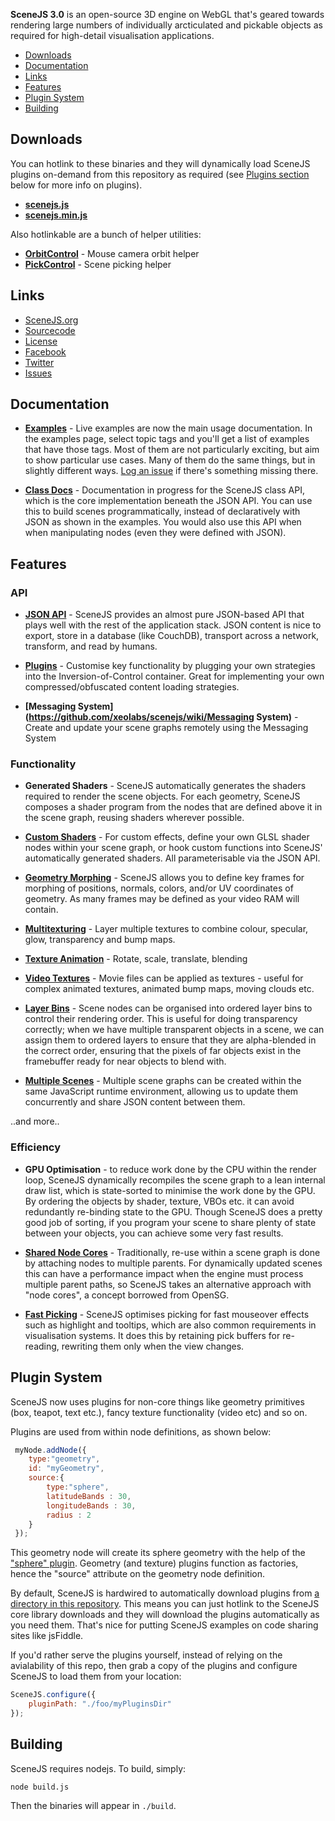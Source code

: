 **SceneJS 3.0** is an open-source 3D engine on WebGL that's geared towards rendering large numbers of individually
arcticulated and pickable objects as required for high-detail visualisation applications.

* [Downloads](#downloads)
* [Documentation](#documentation)
* [Links](#links)
* [Features](#features)
* [Plugin System](#plugin-system)
* [Building](#building)

## Downloads

You can hotlink to these binaries and they will dynamically load SceneJS plugins on-demand from this repository as
required (see [Plugins section](#plugin-system) below for more info on plugins).

* **[scenejs.js](http://xeolabs.github.com/scenejs/build/latest/scenejs.js)**
* **[scenejs.min.js](http://xeolabs.github.com/scenejs/build/latest/scenejs.min.js)**

Also hotlinkable are a bunch of helper utilities:

* **[OrbitControl](http://xeolabs.github.com/scenejs/build/latest/extras/orbitControl.js)** -
Mouse camera orbit helper
* **[PickControl](http://xeolabs.github.com/scenejs/build/latest/extras/pickControl.js)** -
Scene picking helper

## Links

 * [SceneJS.org](http://scenejs.org)
 * [Sourcecode](https://github.com/xeolabs/scenejs)
 * [License](http://scenejs.org/license/index.html)
 * [Facebook](http://www.facebook.com/group.php?gid=350488973712)
 * [Twitter](http://twitter.com/xeolabs)
 * [Issues](https://github.com/xeolabs/scenejs/issues?sort=created&direction=desc&state=open)

## Documentation

* **[Examples](http://xeolabs.github.com/scenejs/examples/index.html)** -
Live examples are now the main usage documentation. In the examples page, select topic tags and you'll get a list of examples
   that have those tags. Most of them are not particularly exciting, but aim to show particular use cases. Many of them do
   the same things, but in slightly different ways. [Log an issue](https://github.com/xeolabs/scenejs/issues) if there's something missing there.

* **[Class Docs](http://xeolabs.github.com/scenejs/docs/index.html)** -
Documentation in progress for the SceneJS class API, which is the core implementation beneath the JSON API. You can use this
to build scenes programmatically, instead of declaratively with JSON as shown in the examples. You would also use this API when
   when manipulating nodes (even they were defined with JSON).

## Features

### API

* **[JSON API](https://github.com/xeolabs/scenejs/wiki/JSON-API)** - SceneJS provides an almost pure JSON-based
API that plays well with the rest of the application stack. JSON content is nice to export, store in a database
(like CouchDB), transport across a network, transform, and read by humans.

* **[Plugins](https://github.com/xeolabs/scenejs/wiki/Service-Container)** - Customise key functionality by plugging
your own strategies into the Inversion-of-Control container. Great for implementing your own compressed/obfuscated content loading strategies.
* **[Messaging System](https://github.com/xeolabs/scenejs/wiki/Messaging System)** - Create and update your scene graphs
remotely using the Messaging System

### Functionality

* **Generated Shaders** - SceneJS automatically generates the shaders required to render the scene objects. For each
geometry, SceneJS composes a shader program from the nodes that are defined above it in the scene graph, reusing shaders
wherever possible.

* **[Custom Shaders](https://github.com/xeolabs/scenejs/wiki/shader)** - For custom effects, define your own GLSL
shader nodes within your scene graph, or hook custom functions into SceneJS' automatically generated shaders. All
parameterisable via the JSON API.

* **[Geometry Morphing](https://github.com/xeolabs/scenejs/wiki/morphGeometry)** - SceneJS allows you to define key
frames for morphing of positions, normals, colors, and/or UV coordinates of geometry. As many frames may be defined
as your video RAM will contain.

* **[Multitexturing](https://github.com/xeolabs/scenejs/wiki/texture)** - Layer multiple textures to combine colour,
specular, glow, transparency and bump maps.

* **[Texture Animation](https://github.com/xeolabs/scenejs/wiki/texture)** - Rotate, scale, translate, blending

* **[Video Textures](https://github.com/xeolabs/scenejs/wiki/video)** - Movie files can be applied as textures -
 useful for complex animated textures, animated bump maps, moving clouds etc.

* **[Layer Bins](https://github.com/xeolabs/scenejs/wiki/layer)** - Scene nodes can be organised into ordered layer
bins to control their rendering order. This is useful for doing transparency correctly; when we have multiple transparent
objects in a scene, we can assign them to ordered layers to ensure that they are alpha-blended in the correct order,
ensuring that the pixels of far objects exist in the framebuffer ready for near objects to blend with.

* **[Multiple Scenes](https://github.com/xeolabs/scenejs/wiki/)** - Multiple scene graphs can be created within the same
JavaScript runtime environment, allowing us to update them concurrently and share JSON content between them.

..and more..

### Efficiency

* **GPU Optimisation** - to reduce work done by the CPU within the render loop, SceneJS dynamically recompiles the
scene graph to a lean internal draw list, which is state-sorted to minimise the work done by the GPU. By ordering the
objects by shader, texture, VBOs etc. it can avoid redundantly re-binding state to the GPU. Though SceneJS does a pretty
good job of sorting, if you program your scene to share plenty of state between your objects, you can achieve some very
fast results.

* **[Shared Node Cores](https://github.com/xeolabs/scenejs/wiki/Node-Cores)** - Traditionally, re-use within a scene
graph is done by attaching nodes to multiple parents. For dynamically updated scenes this can have a performance impact
when the engine must process multiple parent paths, so SceneJS takes an alternative approach with "node cores", a concept
borrowed from OpenSG.

* **[Fast Picking](https://github.com/xeolabs/scenejs/wiki/name)** - SceneJS optimises picking for fast mouseover effects
such as highlight and tooltips, which are also common requirements in visualisation systems. It does this by retaining
pick buffers for re-reading, rewriting them only when the view changes.

## Plugin System

SceneJS now uses plugins for non-core things like geometry primitives (box, teapot, text etc.), fancy texture functionality
(video etc) and so on.

Plugins are used from within node definitions, as shown below:

```javascript
 myNode.addNode({
    type:"geometry",
    id: "myGeometry",
    source:{
        type:"sphere",
        latitudeBands : 30,
        longitudeBands : 30,
        radius : 2
    }
 });
```

This geometry node will create its sphere geometry with the help of the ["sphere" plugin](./build/latest/plugins/geometry/sphere.js).
Geometry (and texture) plugins function as factories, hence the "source" attribute on the geometry node definition.

By default, SceneJS is hardwired to automatically download plugins from [a directory in this repository](build/latest/plugins). This means you can
 just hotlink to the SceneJS core library downloads and they will download the plugins automatically as you need them. That's
 nice for putting SceneJS examples on code sharing sites like jsFiddle.

If you'd rather serve the plugins yourself, instead of relying on the avialability of this repo, then grab a copy of the
plugins and configure SceneJS to load them from your location:

 ```javascript
 SceneJS.configure({
     pluginPath: "./foo/myPluginsDir"
 });
 ```

## Building

SceneJS requires nodejs. To build, simply:

```node build.js```

Then the binaries will appear in ```./build```.



